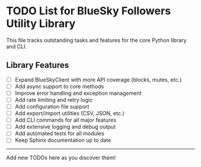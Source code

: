 # TODO List for BlueSky Followers Utility Library

This file tracks outstanding tasks and features for the core Python library and CLI.

## Library Features
- [ ] Expand BlueSkyClient with more API coverage (blocks, mutes, etc.)
- [ ] Add async support to core methods
- [ ] Improve error handling and exception management
- [ ] Add rate limiting and retry logic
- [ ] Add configuration file support
- [ ] Add export/import utilities (CSV, JSON, etc.)
- [ ] Add CLI commands for all major features
- [ ] Add extensive logging and debug output
- [ ] Add automated tests for all modules
- [ ] Keep Sphinx documentation up to date

---

Add new TODOs here as you discover them!
